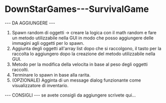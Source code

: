 # DownStarGames---SurvivalGame

--- DA AGGIUNGERE ---
1. Spawn random di oggetti -> creare la logica con il math random e fare un metodo utilizzabile nella GUI in modo che posso aggiungere delle immagini agli oggetti per lo spawn.
2. Aggiunta degli oggetti all'array list dopo che si raccolgono, il tasto per la raccolta lo aggiungero dopo la creazione del metodo utilizzabile nella GUI.
3. Metodo per la modifica della velocita in base al peso degli oggetti raccolti.
5. Terminare lo spawn in base alla rarita.
7. (OPZIONALE) Agginta di un message dialog funzionante come visualizzatore di inventario.

--- CONSIGLI ---
se avete consigli da aggiungere scrivete qui...
